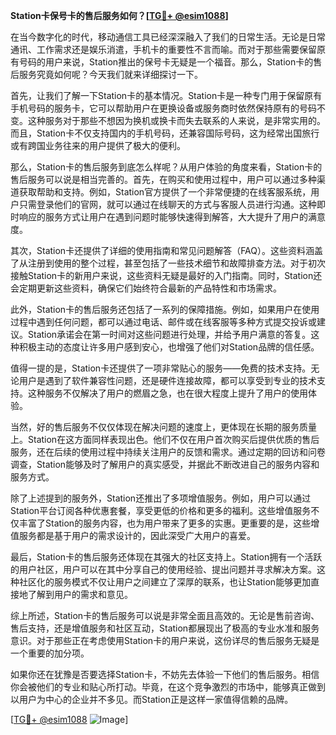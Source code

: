 **Station卡保号卡的售后服务如何？[[TG💪+ @esim1088](https://t.me/s/esim1088)]**

在当今数字化的时代，移动通信工具已经深深融入了我们的日常生活。无论是日常通讯、工作需求还是娱乐消遣，手机卡的重要性不言而喻。而对于那些需要保留原有号码的用户来说，Station推出的保号卡无疑是一个福音。那么，Station卡的售后服务究竟如何呢？今天我们就来详细探讨一下。

首先，让我们了解一下Station卡的基本情况。Station卡是一种专门用于保留原有手机号码的服务卡，它可以帮助用户在更换设备或服务商时依然保持原有的号码不变。这种服务对于那些不想因为换机或换卡而失去联系的人来说，是非常实用的。而且，Station卡不仅支持国内的手机号码，还兼容国际号码，这为经常出国旅行或有跨国业务往来的用户提供了极大的便利。

那么，Station卡的售后服务到底怎么样呢？从用户体验的角度来看，Station卡的售后服务可以说是相当完善的。首先，在购买和使用过程中，用户可以通过多种渠道获取帮助和支持。例如，Station官方提供了一个非常便捷的在线客服系统，用户只需登录他们的官网，就可以通过在线聊天的方式与客服人员进行沟通。这种即时响应的服务方式让用户在遇到问题时能够快速得到解答，大大提升了用户的满意度。

其次，Station卡还提供了详细的使用指南和常见问题解答（FAQ）。这些资料涵盖了从注册到使用的整个过程，甚至包括了一些技术细节和故障排查方法。对于初次接触Station卡的新用户来说，这些资料无疑是最好的入门指南。同时，Station还会定期更新这些资料，确保它们始终符合最新的产品特性和市场需求。

此外，Station卡的售后服务还包括了一系列的保障措施。例如，如果用户在使用过程中遇到任何问题，都可以通过电话、邮件或在线客服等多种方式提交投诉或建议。Station承诺会在第一时间对这些问题进行处理，并给予用户满意的答复。这种积极主动的态度让许多用户感到安心，也增强了他们对Station品牌的信任感。

值得一提的是，Station卡还提供了一项非常贴心的服务——免费的技术支持。无论用户是遇到了软件兼容性问题，还是硬件连接故障，都可以享受到专业的技术支持。这种服务不仅解决了用户的燃眉之急，也在很大程度上提升了用户的使用体验。

当然，好的售后服务不仅仅体现在解决问题的速度上，更体现在长期的服务质量上。Station在这方面同样表现出色。他们不仅在用户首次购买后提供优质的售后服务，还在后续的使用过程中持续关注用户的反馈和需求。通过定期的回访和问卷调查，Station能够及时了解用户的真实感受，并据此不断改进自己的服务内容和服务方式。

除了上述提到的服务外，Station还推出了多项增值服务。例如，用户可以通过Station平台订阅各种优惠套餐，享受更低的价格和更多的福利。这些增值服务不仅丰富了Station的服务内容，也为用户带来了更多的实惠。更重要的是，这些增值服务都是基于用户的需求设计的，因此深受广大用户的喜爱。

最后，Station卡的售后服务还体现在其强大的社区支持上。Station拥有一个活跃的用户社区，用户可以在其中分享自己的使用经验、提出问题并寻求解决方案。这种社区化的服务模式不仅让用户之间建立了深厚的联系，也让Station能够更加直接地了解到用户的需求和意见。

综上所述，Station卡的售后服务可以说是非常全面且高效的。无论是售前咨询、售后支持，还是增值服务和社区互动，Station都展现出了极高的专业水准和服务意识。对于那些正在考虑使用Station卡的用户来说，这份详尽的售后服务无疑是一个重要的加分项。

如果你还在犹豫是否要选择Station卡，不妨先去体验一下他们的售后服务。相信你会被他们的专业和贴心所打动。毕竟，在这个竞争激烈的市场中，能够真正做到以用户为中心的企业并不多见。而Station正是这样一家值得信赖的品牌。

[[TG💪+ @esim1088](https://t.me/s/esim1088) ![Image](https://i.postimg.cc/4NQfJmqS/Snipaste-2025-05-13-00-14-12.png)]
